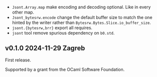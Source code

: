 
- `Jsont.Array.map` make encoding and decoding optional. Like
   in every other map.
- `Jsont_bytesrw.encode` change the default buffer size
  to match the one hinted by the writer rather than
  `Bytesrw.Bytes.Slice.io_buffer_size`.
- `jsont.{bytesrw,brr}` export all requires.
- `jsont` tool remove spurious dependency on `b0.std`.

v0.1.0 2024-11-29 Zagreb
------------------------

First release.

Supported by a grant from the OCaml Software Foundation.
